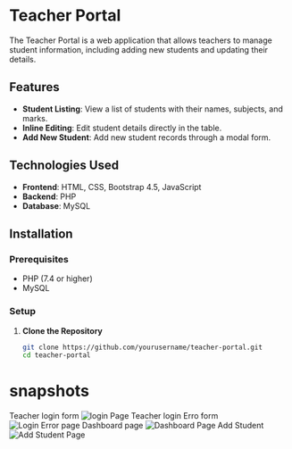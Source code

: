 # Teacher Portal

The Teacher Portal is a web application that allows teachers to manage student information, including adding new students and updating their details.

## Features

- **Student Listing**: View a list of students with their names, subjects, and marks.
- **Inline Editing**: Edit student details directly in the table.
- **Add New Student**: Add new student records through a modal form.

## Technologies Used

- **Frontend**: HTML, CSS, Bootstrap 4.5, JavaScript
- **Backend**: PHP
- **Database**: MySQL
## Installation

### Prerequisites

- PHP (7.4 or higher)
- MySQL

### Setup

1. **Clone the Repository**

   ```bash
   git clone https://github.com/yourusername/teacher-portal.git
   cd teacher-portal


# snapshots
Teacher login form
![login Page](./teachers/snapshots/login_page.png)
Teacher login Erro form
![Login Error page](teachers/snapshots/login_error.png)
Dashboard page
![Dashboard Page](./teachers/snapshots/dashboard_page.png)
Add Student
![Add Student Page](./teachers/snapshots/add_student_page.png)